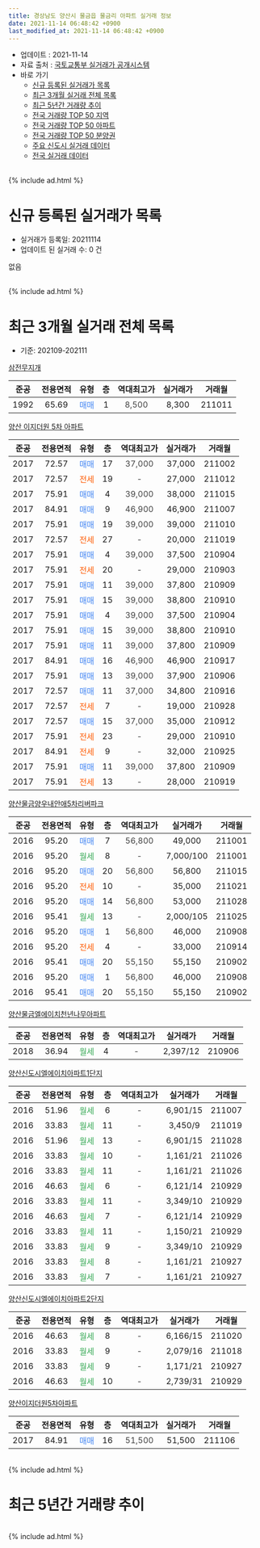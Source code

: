 ```yaml
---
title: 경상남도 양산시 물금읍 물금리 아파트 실거래 정보
date: 2021-11-14 06:48:42 +0900
last_modified_at: 2021-11-14 06:48:42 +0900
---
```


* 업데이트 : 2021-11-14
* 자료 출처 : [국토교통부 실거래가 공개시스템](http://rt.molit.go.kr)
* 바로 가기
    * [신규 등록된 실거래가 목록](#신규-등록된-실거래가-목록)
    * [최근 3개월 실거래 전체 목록](#최근-3개월-실거래-전체-목록)
    * [최근 5년간 거래량 추이](#최근-5년간-거래량-추이)
    * [전국 거래량 TOP 50 지역](https://inasie.github.io/apt-trade-info/최근-3개월-전국에서-가장-거래가-많이-발생한-지역)
    * [전국 거래량 TOP 50 아파트](https://inasie.github.io/apt-trade-info/최근-3개월-전국에서-가장-거래가-많이-발생한-아파트)
    * [전국 거래량 TOP 50 분양권](https://inasie.github.io/apt-trade-info/최근-3개월-전국에서-가장-거래가-많이-발생한-분양권)
    * [주요 신도시 실거래 데이터](https://inasie.github.io/apt-trade-info/주요-신도시)
    * [전국 실거래 데이터](https://inasie.github.io/apt-trade-info/전국)
<br>
{% include ad.html %}
<br>

# 신규 등록된 실거래가 목록
* 실거래가 등록일: 20211114
* 업데이트 된 실거래 수: 0 건

없음

<br>
{% include ad.html %}
<br>

# 최근 3개월 실거래 전체 목록
* 기준: 202109-202111


[삼전무지개](https://search.naver.com/search.naver?query=%EA%B2%BD%EC%83%81%EB%82%A8%EB%8F%84+%EC%96%91%EC%82%B0%EC%8B%9C+%EB%AC%BC%EA%B8%88%EC%9D%8D+%EB%AC%BC%EA%B8%88%EB%A6%AC+%EC%82%BC%EC%A0%84%EB%AC%B4%EC%A7%80%EA%B0%9C)

|준공|전용면적|유형|층|역대최고가|실거래가|거래월|
|:---:|:---:|:---:|:---:|:---:|:---:|:---:|
|1992|65.69|<span style="color:#4285f3">매매</span>|1|<span style="color:#444444">8,500</span>|8,300|211011|

[양산 이지더원 5차 아파트](https://search.naver.com/search.naver?query=%EA%B2%BD%EC%83%81%EB%82%A8%EB%8F%84+%EC%96%91%EC%82%B0%EC%8B%9C+%EB%AC%BC%EA%B8%88%EC%9D%8D+%EB%AC%BC%EA%B8%88%EB%A6%AC+%EC%96%91%EC%82%B0+%EC%9D%B4%EC%A7%80%EB%8D%94%EC%9B%90+5%EC%B0%A8+%EC%95%84%ED%8C%8C%ED%8A%B8)

|준공|전용면적|유형|층|역대최고가|실거래가|거래월|
|:---:|:---:|:---:|:---:|:---:|:---:|:---:|
|2017|72.57|<span style="color:#4285f3">매매</span>|17|<span style="color:#444444">37,000</span>|37,000|211002|
|2017|72.57|<span style="color:#ff5a00">전세</span>|19|<span style="color:#444444">-</span>|27,000|211012|
|2017|75.91|<span style="color:#4285f3">매매</span>|4|<span style="color:#444444">39,000</span>|38,000|211015|
|2017|84.91|<span style="color:#4285f3">매매</span>|9|<span style="color:#444444">46,900</span>|46,900|211007|
|2017|75.91|<span style="color:#4285f3">매매</span>|19|<span style="color:#444444">39,000</span>|39,000|211010|
|2017|72.57|<span style="color:#ff5a00">전세</span>|27|<span style="color:#444444">-</span>|20,000|211019|
|2017|75.91|<span style="color:#4285f3">매매</span>|4|<span style="color:#444444">39,000</span>|37,500|210904|
|2017|75.91|<span style="color:#ff5a00">전세</span>|20|<span style="color:#444444">-</span>|29,000|210903|
|2017|75.91|<span style="color:#4285f3">매매</span>|11|<span style="color:#444444">39,000</span>|37,800|210909|
|2017|75.91|<span style="color:#4285f3">매매</span>|15|<span style="color:#444444">39,000</span>|38,800|210910|
|2017|75.91|<span style="color:#4285f3">매매</span>|4|<span style="color:#444444">39,000</span>|37,500|210904|
|2017|75.91|<span style="color:#4285f3">매매</span>|15|<span style="color:#444444">39,000</span>|38,800|210910|
|2017|75.91|<span style="color:#4285f3">매매</span>|11|<span style="color:#444444">39,000</span>|37,800|210909|
|2017|84.91|<span style="color:#4285f3">매매</span>|16|<span style="color:#444444">46,900</span>|46,900|210917|
|2017|75.91|<span style="color:#4285f3">매매</span>|13|<span style="color:#444444">39,000</span>|37,900|210906|
|2017|72.57|<span style="color:#4285f3">매매</span>|11|<span style="color:#444444">37,000</span>|34,800|210916|
|2017|72.57|<span style="color:#ff5a00">전세</span>|7|<span style="color:#444444">-</span>|19,000|210928|
|2017|72.57|<span style="color:#4285f3">매매</span>|15|<span style="color:#444444">37,000</span>|35,000|210912|
|2017|75.91|<span style="color:#ff5a00">전세</span>|23|<span style="color:#444444">-</span>|29,000|210910|
|2017|84.91|<span style="color:#ff5a00">전세</span>|9|<span style="color:#444444">-</span>|32,000|210925|
|2017|75.91|<span style="color:#4285f3">매매</span>|11|<span style="color:#444444">39,000</span>|37,800|210909|
|2017|75.91|<span style="color:#ff5a00">전세</span>|13|<span style="color:#444444">-</span>|28,000|210919|

[양산물금양우내안애5차리버파크](https://search.naver.com/search.naver?query=%EA%B2%BD%EC%83%81%EB%82%A8%EB%8F%84+%EC%96%91%EC%82%B0%EC%8B%9C+%EB%AC%BC%EA%B8%88%EC%9D%8D+%EB%AC%BC%EA%B8%88%EB%A6%AC+%EC%96%91%EC%82%B0%EB%AC%BC%EA%B8%88%EC%96%91%EC%9A%B0%EB%82%B4%EC%95%88%EC%95%A05%EC%B0%A8%EB%A6%AC%EB%B2%84%ED%8C%8C%ED%81%AC)

|준공|전용면적|유형|층|역대최고가|실거래가|거래월|
|:---:|:---:|:---:|:---:|:---:|:---:|:---:|
|2016|95.20|<span style="color:#4285f3">매매</span>|7|<span style="color:#444444">56,800</span>|49,000|211001|
|2016|95.20|<span style="color:#34a853">월세</span>|8|<span style="color:#444444">-</span>|7,000/100|211001|
|2016|95.20|<span style="color:#4285f3">매매</span>|20|<span style="color:#444444">56,800</span>|56,800|211015|
|2016|95.20|<span style="color:#ff5a00">전세</span>|10|<span style="color:#444444">-</span>|35,000|211021|
|2016|95.20|<span style="color:#4285f3">매매</span>|14|<span style="color:#444444">56,800</span>|53,000|211028|
|2016|95.41|<span style="color:#34a853">월세</span>|13|<span style="color:#444444">-</span>|2,000/105|211025|
|2016|95.20|<span style="color:#4285f3">매매</span>|1|<span style="color:#444444">56,800</span>|46,000|210908|
|2016|95.20|<span style="color:#ff5a00">전세</span>|4|<span style="color:#444444">-</span>|33,000|210914|
|2016|95.41|<span style="color:#4285f3">매매</span>|20|<span style="color:#444444">55,150</span>|55,150|210902|
|2016|95.20|<span style="color:#4285f3">매매</span>|1|<span style="color:#444444">56,800</span>|46,000|210908|
|2016|95.41|<span style="color:#4285f3">매매</span>|20|<span style="color:#444444">55,150</span>|55,150|210902|

[양산물금엘에이치천년나무아파트](https://search.naver.com/search.naver?query=%EA%B2%BD%EC%83%81%EB%82%A8%EB%8F%84+%EC%96%91%EC%82%B0%EC%8B%9C+%EB%AC%BC%EA%B8%88%EC%9D%8D+%EB%AC%BC%EA%B8%88%EB%A6%AC+%EC%96%91%EC%82%B0%EB%AC%BC%EA%B8%88%EC%97%98%EC%97%90%EC%9D%B4%EC%B9%98%EC%B2%9C%EB%85%84%EB%82%98%EB%AC%B4%EC%95%84%ED%8C%8C%ED%8A%B8)

|준공|전용면적|유형|층|역대최고가|실거래가|거래월|
|:---:|:---:|:---:|:---:|:---:|:---:|:---:|
|2018|36.94|<span style="color:#34a853">월세</span>|4|<span style="color:#444444">-</span>|2,397/12|210906|

[양산신도시엘에이치아파트1단지](https://search.naver.com/search.naver?query=%EA%B2%BD%EC%83%81%EB%82%A8%EB%8F%84+%EC%96%91%EC%82%B0%EC%8B%9C+%EB%AC%BC%EA%B8%88%EC%9D%8D+%EB%AC%BC%EA%B8%88%EB%A6%AC+%EC%96%91%EC%82%B0%EC%8B%A0%EB%8F%84%EC%8B%9C%EC%97%98%EC%97%90%EC%9D%B4%EC%B9%98%EC%95%84%ED%8C%8C%ED%8A%B81%EB%8B%A8%EC%A7%80)

|준공|전용면적|유형|층|역대최고가|실거래가|거래월|
|:---:|:---:|:---:|:---:|:---:|:---:|:---:|
|2016|51.96|<span style="color:#34a853">월세</span>|6|<span style="color:#444444">-</span>|6,901/15|211007|
|2016|33.83|<span style="color:#34a853">월세</span>|11|<span style="color:#444444">-</span>|3,450/9|211019|
|2016|51.96|<span style="color:#34a853">월세</span>|13|<span style="color:#444444">-</span>|6,901/15|211028|
|2016|33.83|<span style="color:#34a853">월세</span>|10|<span style="color:#444444">-</span>|1,161/21|211026|
|2016|33.83|<span style="color:#34a853">월세</span>|11|<span style="color:#444444">-</span>|1,161/21|211026|
|2016|46.63|<span style="color:#34a853">월세</span>|6|<span style="color:#444444">-</span>|6,121/14|210929|
|2016|33.83|<span style="color:#34a853">월세</span>|11|<span style="color:#444444">-</span>|3,349/10|210929|
|2016|46.63|<span style="color:#34a853">월세</span>|7|<span style="color:#444444">-</span>|6,121/14|210929|
|2016|33.83|<span style="color:#34a853">월세</span>|11|<span style="color:#444444">-</span>|1,150/21|210929|
|2016|33.83|<span style="color:#34a853">월세</span>|9|<span style="color:#444444">-</span>|3,349/10|210929|
|2016|33.83|<span style="color:#34a853">월세</span>|8|<span style="color:#444444">-</span>|1,161/21|210927|
|2016|33.83|<span style="color:#34a853">월세</span>|7|<span style="color:#444444">-</span>|1,161/21|210927|


<script async src="//pagead2.googlesyndication.com/pagead/js/adsbygoogle.js"></script>
<!-- 기본 -->
<ins class="adsbygoogle"
     style="display:block"
     data-ad-client="ca-pub-2446590836940007"
     data-ad-slot="1659523306"
     data-ad-format="auto"
     data-full-width-responsive="true"></ins>
<script>
(adsbygoogle = window.adsbygoogle || []).push({});
</script>


[양산신도시엘에이치아파트2단지](https://search.naver.com/search.naver?query=%EA%B2%BD%EC%83%81%EB%82%A8%EB%8F%84+%EC%96%91%EC%82%B0%EC%8B%9C+%EB%AC%BC%EA%B8%88%EC%9D%8D+%EB%AC%BC%EA%B8%88%EB%A6%AC+%EC%96%91%EC%82%B0%EC%8B%A0%EB%8F%84%EC%8B%9C%EC%97%98%EC%97%90%EC%9D%B4%EC%B9%98%EC%95%84%ED%8C%8C%ED%8A%B82%EB%8B%A8%EC%A7%80)

|준공|전용면적|유형|층|역대최고가|실거래가|거래월|
|:---:|:---:|:---:|:---:|:---:|:---:|:---:|
|2016|46.63|<span style="color:#34a853">월세</span>|8|<span style="color:#444444">-</span>|6,166/15|211020|
|2016|33.83|<span style="color:#34a853">월세</span>|9|<span style="color:#444444">-</span>|2,079/16|211018|
|2016|33.83|<span style="color:#34a853">월세</span>|9|<span style="color:#444444">-</span>|1,171/21|210927|
|2016|46.63|<span style="color:#34a853">월세</span>|10|<span style="color:#444444">-</span>|2,739/31|210929|

[양산이지더원5차아파트](https://search.naver.com/search.naver?query=%EA%B2%BD%EC%83%81%EB%82%A8%EB%8F%84+%EC%96%91%EC%82%B0%EC%8B%9C+%EB%AC%BC%EA%B8%88%EC%9D%8D+%EB%AC%BC%EA%B8%88%EB%A6%AC+%EC%96%91%EC%82%B0%EC%9D%B4%EC%A7%80%EB%8D%94%EC%9B%905%EC%B0%A8%EC%95%84%ED%8C%8C%ED%8A%B8)

|준공|전용면적|유형|층|역대최고가|실거래가|거래월|
|:---:|:---:|:---:|:---:|:---:|:---:|:---:|
|2017|84.91|<span style="color:#4285f3">매매</span>|16|<span style="color:#444444">51,500</span>|51,500|211106|


<br>
{% include ad.html %}
<br>

# 최근 5년간 거래량 추이


<div style="width:100%;">
    <canvas id="deal_progress" height="200"></canvas>
</div>

<script>
new Chart(document.getElementById("deal_progress"), {
    type: 'line',
    data: {
        labels: ['201611','201612','201701','201702','201703','201704','201705','201706','201707','201708','201709','201710','201711','201712','201801','201802','201803','201804','201805','201806','201807','201808','201809','201810','201811','201812','201901','201902','201903','201904','201905','201906','201907','201908','201909','201910','201911','201912','202001','202002','202003','202004','202005','202006','202007','202008','202009','202010','202011','202012','202101','202102','202103','202104','202105','202106','202107','202108','202109','202110','202111'],
        datasets: [{
            label: '매매',
            pointRadius: 1,
            data: [1, 1, 2, 1, 2, 2, 2, 3, 4, 2, 2, 4, 6, 1, 17, 19, 9, 0, 1, 0, 3, 2, 3, 3, 2, 0, 5, 3, 2, 2, 2, 5, 6, 4, 2, 4, 6, 6, 5, 4, 7, 5, 7, 12, 17, 6, 5, 12, 54, 24, 10, 9, 9, 26, 42, 21, 11, 13, 15, 8, 1],
            borderColor: "rgba(255, 201, 14, 1)",
            backgroundColor: "rgba(255, 201, 14, 0.5)",
            fill: false,
            lineTension: 0
        },{
            label: '전월세',
            pointRadius: 1,
            data: [0, 28, 19, 17, 17, 14, 14, 8, 3, 37, 30, 29, 26, 21, 15, 8, 6, 71, 57, 17, 16, 27, 17, 10, 14, 15, 40, 28, 14, 18, 9, 12, 19, 20, 23, 19, 26, 22, 14, 18, 13, 40, 30, 14, 14, 25, 22, 9, 10, 14, 17, 19, 25, 45, 22, 18, 15, 16, 16, 12, 0],
            borderColor: "rgba(0, 141, 185, 1)",
            backgroundColor: "rgba(0, 141, 185, 0.5)",
            fill: false,
            lineTension: 0
        }
        ]
    },
    options: {
        responsive: true,
        title: {
            display: false
        },
        tooltips: {
            mode: 'index',
            intersect: false
        },
        hover: {
            mode: 'nearest',
            intersect: true
        },
        scales: {
            xAxes: [{
                display: true,
                scaleLabel: {
                    display: true,
                    labelString: '년/월'
                }
            }],
            yAxes: [{
                display: true,
                ticks: {
                    suggestedMin: 0,
                },
                scaleLabel: {
                    display: true,
                    labelString: '실거래 수'
                }
            }]
        }
    }
});

</script>


<br>
{% include ad.html %}
<br>

